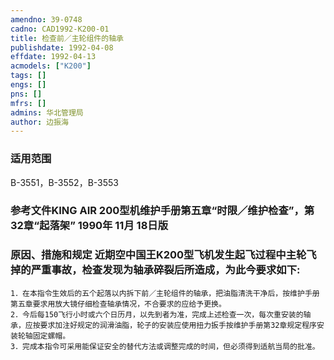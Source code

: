 ```yaml
---
amendno: 39-0748  
cadno: CAD1992-K200-01  
title: 检查前／主轮组件的轴承  
publishdate: 1992-04-08  
effdate: 1992-04-13  
acmodels: ["K200"]  
tags: []  
engs: []  
pns: []  
mfrs: []  
admins: 华北管理局  
author: 边振海  
---
```

  
### 适用范围  
B-3551，B-3552，B-3553  
  
<!--more-->  
### 参考文件KING AIR 200型机维护手册第五章“时限／维护检查”，第 32章“起落架” 1990年 11月 18日版  
  
### 原因、措施和规定     近期空中国王K200型飞机发生起飞过程中主轮飞掉的严重事故，检查发现为轴承碎裂后所造成，为此今要求如下:  
    1．在本指令生效后的五个起落以内拆下前／主轮组件的轴承，把油脂清洗干净后，按维护手册第五章要求用放大镜仔细检查轴承情况，不合要求的应给予更换。  
    2．今后每150飞行小时或六个日历月，以先到者为准，完成上述检查一次，每次重安装的轴承，应按要求加注好规定的润滑油脂，轮子的安装应使用扭力扳手按维护手册第32章规定程序安装轮轴固定螺帽。  
    3．完成本指令可采用能保证安全的替代方法或调整完成的时间，但必须得到适航当局的批准。  
  
  

